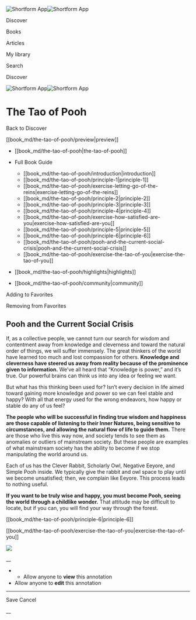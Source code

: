 ![Shortform App](/img/logo.36a2399e.svg)![Shortform App](/img/logo-dark.70c1b072.svg)

Discover

Books

Articles

My library

Search

Discover

![Shortform App](/img/logo.36a2399e.svg)![Shortform App](/img/logo-dark.70c1b072.svg)

# The Tao of Pooh

Back to Discover

[[book_md/the-tao-of-pooh/preview|preview]]

  * [[book_md/the-tao-of-pooh|the-tao-of-pooh]]
  * Full Book Guide

    * [[book_md/the-tao-of-pooh/introduction|introduction]]
    * [[book_md/the-tao-of-pooh/principle-1|principle-1]]
    * [[book_md/the-tao-of-pooh/exercise-letting-go-of-the-reins|exercise-letting-go-of-the-reins]]
    * [[book_md/the-tao-of-pooh/principle-2|principle-2]]
    * [[book_md/the-tao-of-pooh/principle-3|principle-3]]
    * [[book_md/the-tao-of-pooh/principle-4|principle-4]]
    * [[book_md/the-tao-of-pooh/exercise-how-satisfied-are-you|exercise-how-satisfied-are-you]]
    * [[book_md/the-tao-of-pooh/principle-5|principle-5]]
    * [[book_md/the-tao-of-pooh/principle-6|principle-6]]
    * [[book_md/the-tao-of-pooh/pooh-and-the-current-social-crisis|pooh-and-the-current-social-crisis]]
    * [[book_md/the-tao-of-pooh/exercise-the-tao-of-you|exercise-the-tao-of-you]]
  * [[book_md/the-tao-of-pooh/highlights|highlights]]
  * [[book_md/the-tao-of-pooh/community|community]]



Adding to Favorites 

Removing from Favorites 

## Pooh and the Current Social Crisis

If, as a collective people, we cannot turn our search for wisdom and contentment away from knowledge and cleverness and toward the natural order of things, we will suffer immensely. The great thinkers of the world have learned too much and lost compassion for others. **Knowledge and cleverness have steered us away from reality because of the prominence given to information.** We’ve all heard that “Knowledge is power,” and it’s true. Our powerful brains can think us into any idea or feeling we want.

But what has this thinking been used for? Isn’t every decision in life aimed toward gaining more knowledge and power so we can feel stable and happy? With all that energy used for the wrong endeavors, how happy or stable do any of us feel?

**The people who will be successful in finding true wisdom and happiness are those capable of listening to their Inner Natures, being sensitive to circumstances, and allowing the natural flow of life to guide them.** There are those who live this way now, and society tends to see them as anomalies or outliers of mainstream society. But these people are examples of what mainstream society has the ability to become if we stop manipulating the world around us.

Each of us has the Clever Rabbit, Scholarly Owl, Negative Eeyore, and Simple Pooh inside. We typically give the rabbit and owl space to play until we become unsatisfied; then, we complain like Eeyore. This process leads to nothing useful.

**If you want to be truly wise and happy, you must become Pooh, seeing the world through a childlike wonder.** That attitude may be difficult to locate, but if you can, you will find your way through the forest.

[[book_md/the-tao-of-pooh/principle-6|principle-6]]

[[book_md/the-tao-of-pooh/exercise-the-tao-of-you|exercise-the-tao-of-you]]

![](https://bat.bing.com/action/0?ti=56018282&Ver=2&mid=b6b9fe80-d4e9-48f9-8a08-d928752b63d8&sid=1711133063fa11eebdec89a8b8ae3bbc&vid=171147a063fa11eea7440fcfeb230d96&vids=0&msclkid=N&pi=0&lg=en-US&sw=800&sh=600&sc=24&nwd=1&tl=Shortform%20%7C%20Book&p=https%3A%2F%2Fwww.shortform.com%2Fapp%2Fbook%2Fthe-tao-of-pooh%2Fpooh-and-the-current-social-crisis&r=&lt=608&evt=pageLoad&sv=1&rn=595978)

__

  *   * Allow anyone to **view** this annotation
  * Allow anyone to **edit** this annotation



* * *

Save Cancel

__



